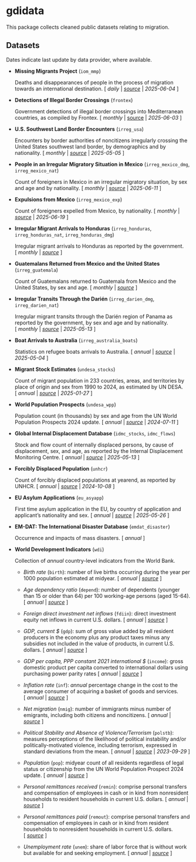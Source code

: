 
# gdidata

<!-- badges: start -->
<!-- badges: end -->

This package collects cleaned public datasets relating to migration.

## Datasets

Dates indicate last update by data provider, where available.

- **Missing Migrants Project** (`iom_mmp`)

  Deaths and disappearances of people in the process of migration
  towards an international destination. \[ *daily* \|
  *[source](https://missingmigrants.iom.int/downloads)* \|
  *2025-06-04* \]

- **Detections of Illegal Border Crossings** (`frontex`)

  Government detections of illegal border crossings into Mediterranean
  countries, as compiled by Frontex. \[ *monthly* \|
  [source](https://www.frontex.europa.eu/what-we-do/monitoring-and-risk-analysis/migratory-map/)
  \| *2025-06-03* \]

- **U.S. Southwest Land Border Encounters** (`irreg_usa`)

  Encounters by border authorities of noncitizens irregularly crossing
  the United States southwest land border, by demographics and by
  nationality. \[ *monthly* \|
  *[source](https://www.cbp.gov/document/stats/nationwide-encounters)*
  \| *2025-05-05* \]

- **People in an Irregular Migratory Situation in Mexico**
  (`irreg_mexico_dmg`, `irreg_mexico_nat`)

  Count of foreigners in Mexico in an irregular migratory situation, by
  sex and age and by nationality. \[ *monthly* \|
  *[source](https://portales.segob.gob.mx/es/PoliticaMigratoria/Boletines_Estadisticos)*
  \| *2025-06-11* \]

- **Expulsions from Mexico** (`irreg_mexico_exp`)

  Count of foreigners expelled from Mexico, by nationality. \[ *monthly*
  \|
  *[source](https://portales.segob.gob.mx/es/PoliticaMigratoria/Boletines_Estadisticos)*
  \| *2025-06-19* \]

- **Irregular Migrant Arrivals to Honduras** (`irreg_honduras`,
  `irreg_honduras_nat`, `irreg_honduras_dmg`)

  Irregular migrant arrivals to Honduras as reported by the government.
  \[ *monthly* \|
  *[source](https://app.powerbi.com/view?r=eyJrIjoiODNhMGY4MGUtM2NkMy00YTIzLTlmZTAtNmQxZmJiZDhiZjc1IiwidCI6ImUxMWQ5NjIwLTRkM2UtNDEwYi05MTUyLWZkMWNmNmNmNzI5YSJ9)* \]

- **Guatemalans Returned from Mexico and the United States**
  (`irreg_guatemala`)

  Count of Guatemalans returned to Guatemala from Mexico and the United
  States, by sex and age. \[ *monthly* \|
  *[source](https://igm.gob.gt/informes-estadisticos)* \]

- **Irregular Transits Through the Darién** (`irreg_darien_dmg`,
  `irreg_darien_nat`)

  Irregular migrant transits through the Darién region of Panama as
  reported by the government, by sex and age and by nationality.
  \[ *monthly* \| *[source](https://www.migracion.gob.pa/estadisticas/)*
  \| *2025-05-13* \]

- **Boat Arrivals to Australia** (`irreg_australia_boats`)

  Statistics on refugee boats arrivals to Australia. \[ *annual* \|
  *[source](https://www.refugeecouncil.org.au/asylum-boats-statistics/)*
  \| *2025-05-04* \]

- **Migrant Stock Estimates** (`undesa_stocks`)

  Count of migrant population in 233 countries, areas, and territories
  by place of origin and sex from 1990 to 2024, as estimated by UN DESA.
  \[ *annual* \|
  *[source](https://www.un.org/development/desa/pd/content/international-migrant-stock)*
  \| *2025-01-27* \]

- **World Population Prospects** (`undesa_wpp`)

  Population count (in thousands) by sex and age from the UN World
  Population Prospects 2024 update. \[ *annual* \|
  *[source](https://population.un.org/wpp/downloads?folder=Standard%20Projections&group=CSV%20format)*
  \| *2024-07-11* \]

- **Global Internal Displacement Database** (`idmc_stocks`,
  `idmc_flows`)

  Stock and flow count of internally displaced persons, by cause of
  displacement, sex, and age, as reported by the Internal Displacement
  Monitoring Centre. \[ *annual* \|
  *[source](https://www.internal-displacement.org/database/displacement-data)*
  \| *2025-05-13* \]

- **Forcibly Displaced Population** (`unhcr`)

  Count of forcibly displaced populations at yearend, as reported by
  UNHCR. \[ *annual* \|
  *[source](https://www.unhcr.org/refugee-statistics/download/?url=tzZ1du)*
  \| *2024-10-08* \]

- **EU Asylum Applications** (`eu_asyapp`)

  First time asylum application in the EU, by country of application and
  applicant’s nationality and sex. \[ *annual* \|
  *[source](https://ec.europa.eu/eurostat/databrowser/view/tps00191/default/table?lang=en&category=t_migr.t_migr_asy)*
  \| *2025-05-26* \]

- **EM-DAT: The International Disaster Database** (`emdat_disaster`)

  Occurrence and impacts of mass disasters. \[ *annual* \]

- **World Development Indicators** (`wdi`)

  Collection of *annual* country-level indicators from the World Bank.

  - *Birth rate* (`birth`): number of live births occurring during the
    year per 1000 population estimated at midyear. \[ *annual* \|
    *[source](https://data.worldbank.org/indicator/SP.DYN.CBRT.IN)* \]

  - *Age dependency ratio* (`depend`): number of dependents (younger
    than 15 or older than 64) per 100 working-age persons (aged 15-64).
    \[ *annual* \|
    *[source](https://data.worldbank.org/indicator/SP.POP.DPND)* \]

  - *Foreign direct investment net inflows* (`fdiin`): direct investment
    equity net inflows in current U.S. dollars. \[ *annual* \|
    *[source](https://data.worldbank.org/indicator/BX.KLT.DINV.CD.WD)* \]

  - *GDP, current \$* (`gdp`): sum of gross value added by all resident
    producers in the economy plus any product taxes minus any subsidies
    not included in the value of products, in current U.S. dollars.
    \[ *annual* \|
    *[source](https://data.worldbank.org/indicator/NY.GDP.MKTP.CD)* \]

  - *GDP per capita, PPP constant 2021 international \$* (`income`):
    gross domestic product per capita converted to international dollars
    using purchasing power parity rates \[ *annual* \|
    *[source](https://data.worldbank.org/indicator/NY.GDP.PCAP.PP.KD)* \]

  - *Inflation rate* (`inf`): *annual* percentage change in the cost to
    the average consumer of acquiring a basket of goods and services.
    \[ *annual* \|
    *[source](https://data.worldbank.org/indicator/FP.CPI.TOTL.ZG)* \]

  - *Net migration* (`nmig`): number of immigrants minus number of
    emigrants, including both citizens and noncitizens. \[ *annual* \|
    *[source](https://data.worldbank.org/indicator/SM.POP.NETM)* \]

  - *Political Stability and Absence of Violence/Terrorism* (`polstb`):
    measures perceptions of the likelihood of political instability
    and/or politically-motivated violence, including terrorism,
    expressed in standard deviations from the mean. \[ *annual* \|
    *[source](https://www.worldbank.org/en/publication/worldwide-governance-indicators)*
    \| *2023-09-29* \]

  - *Population* (`pop`): midyear count of all residents regardless of
    legal status or citizenship from the UN World Population Prospect
    2024 update. \[ *annual* \|
    *[source](https://www.un.org/development/desa/pd/content/international-migrant-stock)* \]

  - *Personal remittances received* (`remin`): comprise personal
    transfers and compensation of employees in cash or in kind from
    nonresident households to resident households in current U.S.
    dollars. \[ *annual* \|
    *[source](https://data.worldbank.org/indicator/BX.TRF.PWKR.CD.DT)* \]

  - *Personal remittances paid* (`remout`): comprise personal transfers
    and compensation of employees in cash or in kind from resident
    households to nonresident households in current U.S. dollars.
    \[ *[source](https://data.worldbank.org/indicator/BM.TRF.PWKR.CD.DT)* \]

  - *Unemployment rate* (`unem`): share of labor force that is without
    work but available for and seeking employment. \[ *annual* \|
    *[source](https://data.worldbank.org/indicator/SL.UEM.TOTL.ZS)* \]
